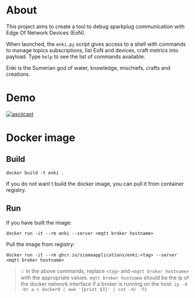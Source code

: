 # About

This project aims to create a tool to debug sparkplug communication with Edge Of Network Devices (EoN).

When launched, the `enki.py` script gives access to a shell with commands to manage topics subscriptions, list EoN and devices, craft metrics into payload. Type `help` to see the list of commands available.

Enki is the Sumerian god of water, knowledge, mischiefs, crafts and creations.

# Demo
[![asciicast](https://asciinema.org/a/lKGTwxDlLOYwGtsF1kecBLfa0.svg)](https://asciinema.org/a/lKGTwxDlLOYwGtsF1kecBLfa0)

# Docker image
##
## Build
```
docker build -t enki .
```
If you do not want t build the docker image, you can pull it from container registry.
## Run
If you have built the image:
```
docker run -it --rm enki --server <mqtt broker hostname>
```

Pull the image from registry:
```
docker run -it --rm ghcr.io/siemaapplications/enki:<tag> --server <mqtt broker hostname>
```
> :bulb: in the above commands, replace `<tag>` and `<mqtt broker hostname>` with the appropriate values.
> `mqtt broker hostname` should be the ip of the docker network interface if a broker is running on the host:
> `ip -4 -br a s docker0 | awk '{print $3}' | cut -d/ -f1`
